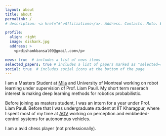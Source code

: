 ```yaml
---
layout: about
title: about
permalink: /
# description: <a href="#">Affiliations</a>. Address. Contacts. Moto. Etc.

profile:
  align: right
  image: dishank.jpg
  address: >
    <p>dishankbansal09@gmail.com</p>

news: true  # includes a list of news items
selected_papers: true # includes a list of papers marked as "selected={true}"
social: true  # includes social icons at the bottom of the page
---
```


I am a Masters Student at [Mila](https://mila.quebec/en/) and University of Montreal working on robot learning under supervision of Prof. Liam Paull. 
My short term reserach interest is making deep learning methods for robotics probabilistic. 

Before joining as masters student, I was an intern for a year under Prof. Liam Paull. Before that I was undergraduate student at IIT Kharagpur, where I spent most of my time
at [AGV](http://www.agv.iitkgp.ac.in/) working on perception and embbeded-control systems for autonomous vehicles.

I am a avid chess player (not professionally). 

<!-- Write your biography here. Tell the world about yourself. Link to your favorite [subreddit](http://reddit.com){:target="\_blank"}. You can put a picture in, too. The code is already in, just name your picture `prof_pic.jpg` and put it in the `img/` folder.

Put your address / P.O. box / other info right below your picture. You can also disable any these elements by editing `profile` property of the YAML header of your `_pages/about.md`. Edit `_bibliography/papers.bib` and Jekyll will render your [publications page](/al-folio/publications/) automatically.

Link to your social media connections, too. This theme is set up to use [Font Awesome icons](http://fortawesome.github.io/Font-Awesome/){:target="\_blank"} and [Academicons](https://jpswalsh.github.io/academicons/){:target="\_blank"}, like the ones below. Add your Facebook, Twitter, LinkedIn, Google Scholar, or just disable all of them. -->
